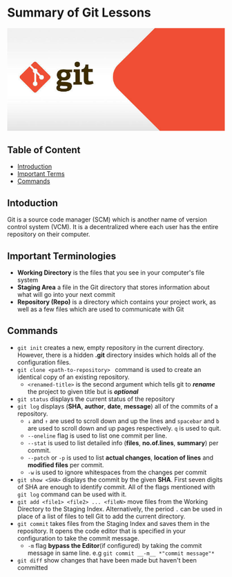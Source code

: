 Summary of Git Lessons
======================

![](git-header.jpg)

## Table of Content

 - [Introduction](#Introduction)
 - [Important Terms](#Important-Terminologies)
 - [Commands](#Commands)

## Intoduction
 Git is a source code manager (SCM) which is another name of version control system (VCM). It is a decentralized where each user has the entire repository on their computer.

## Important Terminologies
  - __Working Directory__ is the files that you see in your computer's file system
  - __Staging Area__ a file in the Git directory that stores information about what will go into your next commit
  - __Repository (Repo)__ is a directory which contains your project work, as well as a few files which are used to communicate with Git

## Commands
  - ```git init```
    creates a new, empty repository in the current directory. However, there is a hidden __.git__ directory insides which holds all of the configuration files.
  - ```git clone <path-to-repository> ```
    command is used to create an identical copy of an existing repository.
      - ``<renamed-title>`` is the second argument which tells git to __*rename*__ the project to given title but is __*optional*__
  - ```git status```
    displays the current status of the repository
  - ```git log```
    displays (__SHA__, __author__, __date__, __message__) all of the commits of a repository.
      - ```↓``` and ```↑``` are used to scroll down and up the lines and ```spacebar``` and ```b``` are used to scroll down and up pages respectively. ```q``` is used to quit.
      - ```--oneline``` flag is used to list one commit per line.
      - ```--stat``` is used to list detailed info (__files__, __no.of.lines__, __summary__) per commit.
      -  ```--patch``` or ```-p``` is used to list __actual changes__, __location of lines__ and __modified files__ per commit.
      - ```-w``` is used to ignore whitespaces from the changes per commit
  - ```git show <SHA>```
    displays the commit by the given __SHA__. First seven digits of SHA are enough to identify commit. All of the flags mentioned with ```git log``` command can be used with it.
  - ```git add <file1> <file2> ... <fileN>```
    move files from the Working Directory to the Staging Index.
    Alternatively, the period ```.``` can be used in place of a list of files to tell Git to add the current directory.
  - ```git commit```
    takes files from the Staging Index and saves them in the repository. It opens the code editor that is specified in your configuration to take the commit message.
      - ```-m``` flag __bypass the Editor__(if configured) by taking the commit message in same line. e.g ```git commit __-m__ *"commit message"*```
  - ```git diff```
    show changes that have been made but haven't been committed







